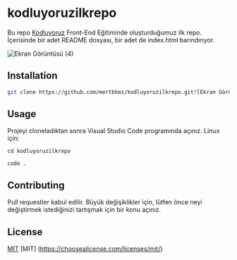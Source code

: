 # kodluyoruzilkrepo

Bu repo [Kodluyoruz](https://www.kodluyoruz.org) Front-End Eğitiminde oluşturduğumuz ilk repo. İçerisinde bir adet README dosyası, bir adet de index.html barındırıyor.

![Ekran Görüntüsü (4)](https://github.com/user-attachments/assets/c11cba7c-ed1b-4830-b4eb-77230f24adaf)


## Installation

```bash
git clone https://github.com/mertbkmz/kodluyoruzilkrepo.git![Ekran Görüntüsü (4)](https://github.com/user-attachments/assets/025f050c-992a-4fcf-b476-245340fc88d6)

```


## Usage

Projeyi cloneladıktan sonra Visual Studio Code programında açınız.
Linux için:

```linux
cd kodluyoruzilkrepo

code .
```

## Contributing

Pull requestler kabul edilir. Büyük değişiklikler için, lütfen önce neyi değiştirmek istediğinizi tartışmak için bir konu açınız.

## License

[MIT](https://choosealicense.com/licenses/mit/)
[MIT] (https://choosealicense.com/licenses/mit/)
